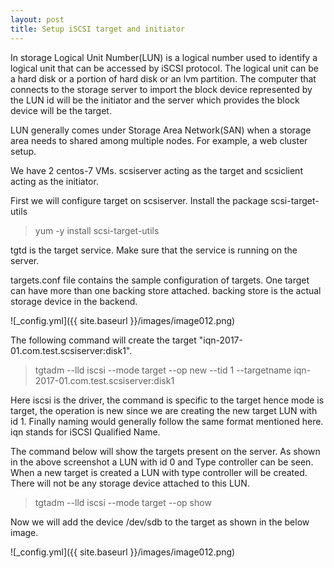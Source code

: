 ```yaml
---  
layout: post
title: Setup iSCSI target and initiator
---
```

  
In storage Logical Unit Number(LUN) is a logical number used to identify a logical unit that can be accessed by iSCSI protocol.
The logical unit can be a hard disk or a portion of hard disk or an lvm partition. The computer that connects to the storage 
server to import the block device represented by the LUN id will be the initiator and the server which provides the block device 
will be the target.

LUN generally comes under Storage Area Network(SAN) when a storage area needs to shared among multiple nodes. For example, a web cluster setup. 

We have 2 centos-7 VMs. scsiserver acting as the target and scsiclient acting as the initiator.

First we will configure target on scsiserver.
Install the package scsi-target-utils
> yum -y install scsi-target-utils

tgtd is the target service. Make sure that the service is running on the server. 

targets.conf file contains the sample configuration of targets. One target can have more than one backing store attached.
backing store is the actual storage device in the backend. 


![_config.yml]({{ site.baseurl }}/images/image012.png)
  
The following command will create the target "iqn-2017-01.com.test.scsiserver:disk1".

> tgtadm --lld iscsi --mode target --op new --tid 1 --targetname iqn-2017-01.com.test.scsiserver:disk1

Here iscsi is the driver, the command is specific to the target hence mode is target, the operation is new since we are creating the new target LUN with id 1. Finally naming would generally follow the same format mentioned here. iqn stands for iSCSI Qualified Name. 

The command below will show the targets present on the server. As shown in the above screenshot a LUN with id 0 and Type controller can be seen. When a new target is created a LUN with type controller will be created. There will not be any storage device attached to this LUN.   

> tgtadm --lld iscsi --mode target --op show

Now we will add the device /dev/sdb to the target as shown in the below image.

![_config.yml]({{ site.baseurl }}/images/image012.png)


  

